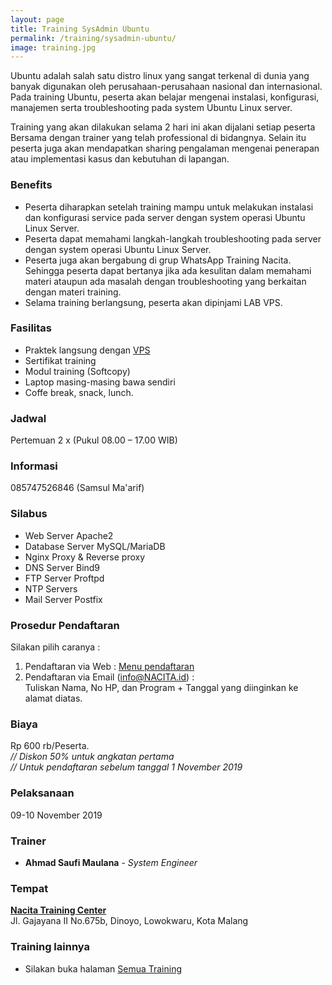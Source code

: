 ```yaml
---
layout: page
title: Training SysAdmin Ubuntu
permalink: /training/sysadmin-ubuntu/
image: training.jpg
---
```


Ubuntu adalah salah satu distro linux yang sangat terkenal di dunia yang banyak digunakan oleh perusahaan-perusahaan nasional dan internasional. Pada training Ubuntu, peserta akan belajar mengenai instalasi, konfigurasi, manajemen serta troubleshooting pada system Ubuntu Linux server.

Training yang akan dilakukan selama 2 hari ini akan dijalani setiap peserta Bersama dengan trainer yang telah professional di bidangnya. Selain itu peserta juga akan mendapatkan sharing pengalaman mengenai penerapan atau implementasi kasus dan kebutuhan di lapangan.

### Benefits
- Peserta diharapkan setelah training mampu untuk melakukan instalasi dan konfigurasi service pada server dengan system operasi Ubuntu Linux Server.
- Peserta dapat memahami langkah-langkah troubleshooting pada server dengan system operasi Ubuntu Linux Server.
- Peserta juga akan bergabung di grup WhatsApp Training Nacita. Sehingga peserta dapat bertanya jika ada kesulitan dalam memahami materi ataupun ada masalah dengan troubleshooting yang berkaitan dengan materi training.
- Selama training berlangsung, peserta akan dipinjami LAB VPS.

### Fasilitas
- Praktek langsung dengan [VPS](https://id.wikipedia.org/wiki/VPS)
- Sertifikat training
- Modul training (Softcopy)
- Laptop masing-masing bawa sendiri
- Coffe break, snack, lunch.

### Jadwal
Pertemuan 2 x (Pukul 08.00 – 17.00 WIB)

### Informasi
085747526846 (Samsul Ma'arif)

### Silabus
- Web Server Apache2
- Database Server MySQL/MariaDB
- Nginx Proxy & Reverse proxy
- DNS Server Bind9
- FTP Server Proftpd
- NTP Servers
- Mail Server Postfix

### Prosedur Pendaftaran
Silakan pilih caranya :
1. Pendaftaran via Web : [Menu pendaftaran](/pendaftaran)
2. Pendaftaran via Email (info@NACITA.id) :<br>
   Tuliskan Nama, No HP, dan Program + Tanggal yang diinginkan ke alamat diatas.


### Biaya
Rp 600 rb/Peserta.<br>
*// Diskon 50% untuk angkatan pertama*<br>
*// Untuk pendaftaran sebelum tanggal 1 November 2019*

### Pelaksanaan
09-10 November 2019

### Trainer
- **Ahmad Saufi Maulana** - *System Engineer*

### Tempat
[**Nacita Training Center**](https://s.id/NacitaMalang)<br>
Jl. Gajayana II No.675b, Dinoyo, Lowokwaru, Kota Malang

### Training lainnya
- Silakan buka halaman [Semua Training](/training/)

